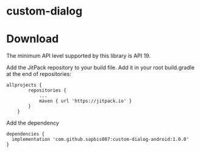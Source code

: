 # custom-dialog

# Download
The minimum API level supported by this library is API 19.

Add the JitPack repository to your build file. Add it in your root build.gradle at the end of repositories:
```
allprojects {
		repositories {
			...
			maven { url 'https://jitpack.io' }
		}
	}
```  

Add the dependency
```
dependencies {
  implementation 'com.github.sapbis007:custom-dialog-android:1.0.0'
}
```
